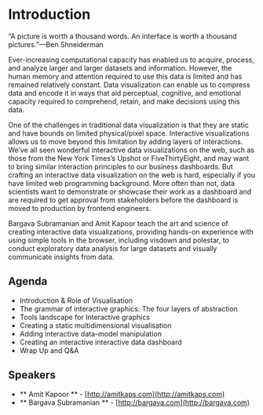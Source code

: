 # Introduction

“A picture is worth a thousand words. An interface is worth a thousand pictures.”—Ben Shneiderman

Ever-increasing computational capacity has enabled us to acquire, process, and analyze larger and larger datasets and information. However, the human memory and attention required to use this data is limited and has remained relatively constant. Data visualization can enable us to compress data and encode it in ways that aid perceptual, cognitive, and emotional capacity required to comprehend, retain, and make decisions using this data.

One of the challenges in traditional data visualization is that they are static and have bounds on limited physical/pixel space. Interactive visualizations allows us to move beyond this limitation by adding layers of interactions. We’ve all seen wonderful interactive data visualizations on the web, such as those from the New York Times’s Upshot or FiveThirtyEight, and may want to bring similar interaction principles to our business dashboards. But crafting an interactive data visualization on the web is hard, especially if you have limited web programming background. More often than not, data scientists want to demonstrate or showcase their work as a dashboard and are required to get approval from stakeholders before the dashboard is moved to production by frontend engineers.

Bargava Subramanian and Amit Kapoor teach the art and science of creating interactive data visualizations, providing hands-on experience with using simple tools in the browser, including visdown and polestar, to conduct exploratory data analysis for large datasets and visually communicate insights from data.

## Agenda

- Introduction & Role of Visualisation 
- The grammar of interactive graphics: The four layers of abstraction
- Tools landscape for Interactive graphics
- Creating a static multidimensional visualisation
- Adding interactive data-model manipulation
- Creating an interactive interactive data dashboard
- Wrap Up and Q&A

## Speakers

- ** Amit Kapoor ** - [http://amitkaps.com](http://amitkaps.com)
- ** Bargava Subramanian ** - [http://bargava.com](http://bargava.com)
